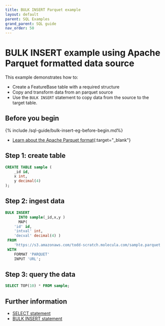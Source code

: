 ```yaml
---
title: BULK INSERT Parquet example
layout: default
parent: SQL Examples
grand_parent: SQL guide
nav_order: 50
---
```


# BULK INSERT example using Apache Parquet formatted data source

This example demonstrates how to:

* Create a FeatureBase table with a required structure
* Copy and transform data from an parquet source
* Use the `BULK INSERT` statement to copy data from the source to the target table.

## Before you begin

{% include /sql-guide/bulk-insert-eg-before-begin.md%}
* [Learn about the Apache Parquet format](https://parquet.apache.org/){:target="_blank"}

## Step 1: create table

```sql
CREATE TABLE sample (
    _id id,
    x int,
    y decimal(4)
);
```

## Step 2: ingest data

```sql
BULK INSERT
      INTO sample(_id,x,y )
      MAP(
    'id' id,
    'intval' int,
    'decval' decimal(4) )
 FROM
	'https://s3.amazonaws.com/todd-scratch.molecula.com/sample.parquet'
 WITH
    FORMAT 'PARQUET'
    INPUT 'URL';
```


## Step 3: query the data

```sql
SELECT TOP(10) * FROM sample;
```

## Further information

* [SELECT statement](/docs/sql-guide/statements/statement-select)
* [BULK INSERT statement](/docs/sql-guide/statements/statement-insert-bulk)
